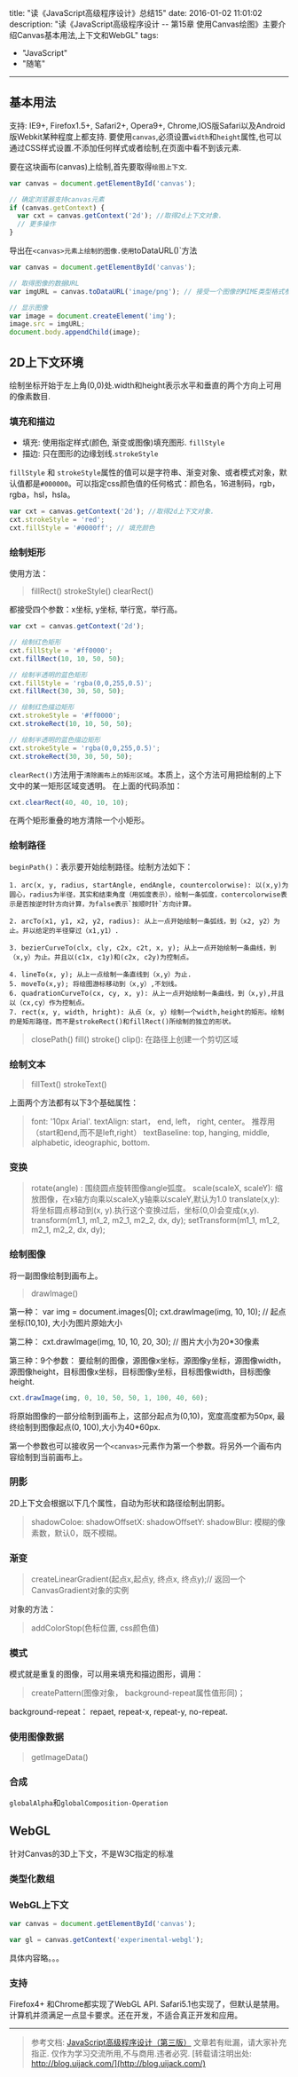 title: "读《JavaScript高级程序设计》总结15"
date: 2016-01-02 11:01:02
description: "读《JavaScript高级程序设计 -- 第15章 使用Canvas绘图》主要介绍Canvas基本用法,上下文和WebGL"
tags:
- "JavaScript"
- "随笔"
---

## 基本用法

支持: IE9+, Firefox1.5+, Safari2+, Opera9+, Chrome,IOS版Safari以及Android版Webkit某种程度上都支持.
要使用`canvas`,必须设置`width`和`height`属性,也可以通过CSS样式设置.不添加任何样式或者绘制,在页面中看不到该元素.

要在这块画布(canvas)上绘制,首先要取得`绘图上下文`.

```js
var canvas = document.getElementById('canvas');

// 确定浏览器支持canvas元素
if (canvas.getContext) {
  var cxt = canvas.getContext('2d'); //取得2d上下文对象.
  // 更多操作
}
```

导出在`<canvas>元素上绘制的图像.使用`toDataURL()`方法

```js
var canvas = document.getElementById('canvas');

// 取得图像的数据URL
var imgURL = canvas.toDataURL('image/png'); // 接受一个图像的MIME类型格式参数。不是上下文环境，是canvas对象的方法

// 显示图像
var image = document.createElement('img');
image.src = imgURL;
document.body.appendChild(image);
```

## 2D上下文环境

绘制坐标开始于左上角(0,0)处.width和height表示水平和垂直的两个方向上可用的像素数目.

### 填充和描边

- 填充: 使用指定样式(颜色, 渐变或图像)填充图形. `fillStyle`
- 描边: 只在图形的边缘划线.`strokeStyle`

`fillStyle` 和 `strokeStyle`属性的值可以是字符串、渐变对象、或者模式对象，默认值都是`#000000`。可以指定css颜色值的任何格式：颜色名，16进制码，rgb，rgba，hsl，hsla。

```js
var cxt = canvas.getContext('2d'); //取得2d上下文对象.
cxt.strokeStyle = 'red';
cxt.fillStyle = '#0000ff'; // 填充颜色
```

### 绘制矩形

使用方法：

> fillRect()
> strokeStyle()
> clearRect()

都接受四个参数：x坐标, y坐标, 举行宽，举行高。

```js
var cxt = canvas.getContext('2d');

// 绘制红色矩形
cxt.fillStyle = '#ff0000';
cxt.fillRect(10, 10, 50, 50);

// 绘制半透明的蓝色矩形
cxt.fillStyle = 'rgba(0,0,255,0.5)';
cxt.fillRect(30, 30, 50, 50);

// 绘制红色描边矩形
cxt.strokeStyle = '#ff0000';
cxt.strokeRect(10, 10, 50, 50);

// 绘制半透明的蓝色描边矩形
cxt.strokeStyle = 'rgba(0,0,255,0.5)';
cxt.strokeRect(30, 30, 50, 50);
```

`clearRect()`方法用于`清除画布上的矩形区域`。本质上，这个方法可用把绘制的上下文中的某一矩形区域变透明。
在上面的代码添加：

```js
cxt.clearRect(40, 40, 10, 10);
```
在两个矩形重叠的地方清除一个小矩形。

### 绘制路径

`beginPath()`：表示要开始绘制路径。绘制方法如下：

```plain
1. arc(x, y, radius, startAngle, endAngle, countercolorwise): 以(x,y)为圆心，radius为半径，其实和结束角度（用弧度表示），绘制一条弧度，contercolorwise表示是否按逆时针方向计算，为false表示`按顺时针`方向计算。

2. arcTo(x1, y1, x2, y2, radius): 从上一点开始绘制一条弧线，到（x2, y2）为止。并以给定的半径穿过（x1,y1）.

3. bezierCurveTo(clx, cly, c2x, c2t, x, y); 从上一点开始绘制一条曲线，到（x,y）为止。并且以(c1x, c1y)和(c2x, c2y)为控制点。

4. lineTo(x, y); 从上一点绘制一条直线到（x,y）为止.
5. moveTo(x,y); 将绘图游标移动到（x,y）,不划线。
6. quadrationCurveTo(cx, cy, x, y): 从上一点开始绘制一条曲线，到（x,y),并且以（cx,cy）作为控制点。
7. rect(x, y, width, hright): 从点（x, y）绘制一个width,height的矩形。绘制的是矩形路径，而不是strokeRect()和fillRect()所绘制的独立的形状。
```

> closePath()
> fill()
> stroke()
> clip(): 在路径上创建一个剪切区域

### 绘制文本

> fillText()
> strokeText()

上面两个方法都有以下3个基础属性： 

> font: '10px Arial'.
> textAlign: start， end, left， right, center。 推荐用（start和end,而不是left,right）
> textBaseline: top, hanging, middle, alphabetic, ideographic, bottom.

### 变换

> rotate(angle) : 围绕圆点旋转图像angle弧度。
> scale(scaleX, scaleY): 缩放图像，在x轴方向乘以scaleX,y轴乘以scaleY,默认为1.0
> translate(x,y): 将坐标圆点移动到(x, y).执行这个变换过后，坐标(0,0)会变成(x,y).
> transform(m1_1, m1_2, m2_1, m2_2, dx, dy);
> setTransform(m1_1, m1_2, m2_1, m2_2, dx, dy);

### 绘制图像

将一副图像绘制到画布上。

> drawImage()

第一种：
var img = document.images[0];
cxt.drawImage(img, 10, 10); //  起点坐标(10,10), 大小为图片原始大小

第二种：
cxt.drawImage(img, 10, 10, 20, 30); // 图片大小为20*30像素

第三种：9个参数：
要绘制的图像，源图像x坐标，源图像y坐标，源图像width，源图像height，目标图像x坐标，目标图像y坐标，目标图像width，目标图像height.

```js
cxt.drawImage(img, 0, 10, 50, 50, 1, 100, 40, 60);
```
将原始图像的一部分绘制到画布上，这部分起点为(0,10)，宽度高度都为50px, 最终绘制到图像起点(0, 100),大小为40*60px.

第一个参数也可以接收另一个`<canvas>`元素作为第一个参数。将另外一个画布内容绘制到当前画布上。

### 阴影

2D上下文会根据以下几个属性，自动为形状和路径绘制出阴影。

> shadowColoe:
> shadowOffsetX:
> shadowOffsetY:
> shadowBlur: 模糊的像素数，默认0，既不模糊。

### 渐变

> createLinearGradient(起点x,起点y, 终点x, 终点y);// 返回一个CanvasGradient对象的实例

对象的方法：

> addColorStop(色标位置, css颜色值)

### 模式

模式就是重复的图像，可以用来填充和描边图形，调用：

> createPattern(图像对象， background-repeat属性值形同)；

background-repeat： repaet, repeat-x, repeat-y, no-repeat.

### 使用图像数据

> getImageData()

### 合成

`globalAlpha`和`globalComposition-Operation`

## WebGL

针对Canvas的3D上下文，不是W3C指定的标准

### 类型化数组

### WebGL上下文

```js
var canvas = document.getElementById('canvas');

var gl = canvas.getContext('experimental-webgl');
```
具体内容略。。。

### 支持

Firefox4+ 和Chrome都实现了WebGL API. Safari5.1也实现了，但默认是禁用。
计算机并须满足一点显卡要求。还在开发，不适合真正开发和应用。



-----------------------

> 参考文档: [JavaScript高级程序设计（第三版）](http://www.ituring.com.cn/book/946)
> 文章若有纰漏，请大家补充指正.
> 仅作为学习交流所用,不与商用.违者必究.
> [转载请注明出处: http://blog.uijack.com/](http://blog.uijack.com/)
